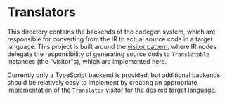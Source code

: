 # Translators

This directory contains the backends of the codegen system, which are responsible for converting from the IR to actual source code in a target language. This project is built around the [visitor pattern](https://en.wikipedia.org/wiki/Visitor_pattern), where IR nodes delegate the responsibility of generating source code to `Translatable` instances (the "visitor"s), which are implemented here.

Currently only a TypeScript backend is provided, but additional backends should be relatively easy to implement by creating an appropriate implementation of the [`Translator`](./index.ts) visitor for the desired target language.
